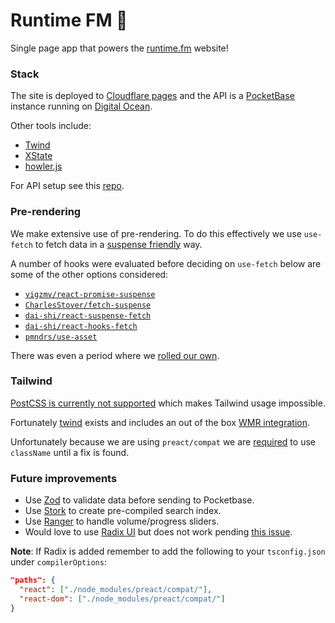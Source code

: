 # Runtime FM 🎤

Single page app that powers the [runtime.fm](https://runtime.fm) website! 

### Stack

The site is deployed to [Cloudflare pages](https://pages.cloudflare.com/) and the API is a [PocketBase](https://pocketbase.io/) instance running on [Digital Ocean](https://www.digitalocean.com/).

Other tools include:

- [Twind](https://twind.dev/)
- [XState](https://xstate.js.org/)
- [howler.js](https://howlerjs.com/)

For API setup see this [repo](https://github.com/chopfitzroy/api.coffeeandcode.app).

### Pre-rendering

We make extensive use of pre-rendering. To do this effectively we use `use-fetch` to fetch data in a [suspense friendly](https://github.com/preactjs/wmr/tree/main/packages/preact-iso#prerenderjs) way.

A number of hooks were evaluated before deciding on `use-fetch` below are some of the other options considered:

- [`vigzmv/react-promise-suspense`](https://github.com/vigzmv/react-promise-suspense)
- [`CharlesStover/fetch-suspense`](https://github.com/CharlesStover/fetch-suspense)
- [`dai-shi/react-suspense-fetch`](https://github.com/dai-shi/react-suspense-fetch)
- [`dai-shi/react-hooks-fetch`](https://github.com/dai-shi/react-hooks-fetch)
- [`pmndrs/use-asset`](https://github.com/pmndrs/use-asset)

There was even a period where we [rolled our own](https://github.com/preactjs/wmr/discussions/950).

### Tailwind

[PostCSS is currently not supported](https://github.com/preactjs/wmr/issues/250) which makes Tailwind usage impossible.

Fortunately [twind](https://twind.dev/) exists and includes an out of the box [WMR integration](https://twind.dev/usage-guides/wmr.html).

Unfortunately because we are using `preact/compat` we are [required](https://github.com/tw-in-js/use-twind-with/pull/21) to use `className` until a fix is found.

### Future improvements

- Use [Zod](https://zod.dev/) to validate data before sending to Pocketbase.
- Use [Stork](https://stork-search.net/) to create pre-compiled search index.
- Use [Ranger](https://github.com/TanStack/ranger) to handle volume/progress sliders.
- Would love to use [Radix UI](https://www.radix-ui.com/) but does not work pending [this issue](https://github.com/preactjs/preact/issues/3666).

**Note**: If Radix is added remember to add the following to your `tsconfig.json` under `compilerOptions`: 

```json
"paths": {
  "react": ["./node_modules/preact/compat/"],
  "react-dom": ["./node_modules/preact/compat/"]
}
```
